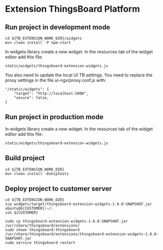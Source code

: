 Extension ThingsBoard Platform
=====================

## Run project in development mode
 
```
cd ${TB_EXTENSION_WORK_DIR}/widgets
mvn clean install -P npm-start
```

In widgets library create a new widget. In the resources tab of the widget editor add this file:
```
static/widgets/thingsboard-extension-widgets.js
```

You also need to update the local UI TB settings. You need to replace the proxy settings in the file ui-ngx/proxy.conf.js with:
```
"/static/widgets": {
    "target": "http://localhost:5000",
    "secure": false,
}
```

## Run project in production mode

In widgets library create a new widget. In the resources tab of the widget editor add this file:
```
static/widgets/thingsboard-extension-widgets.js
```

## Build project

```
cd ${TB_EXTENSION_WORK_DIR}
mvn clean install -DskipTests
```

## Deploy project to customer server

```
cd ${TB_EXTENSION_WORK_DIR}
scp widgets/target/thingsboard-extension-widgets-1.0.0-SNAPSHOT.jar ubuntu@${CUSTOMER}:~/.
ssh ${CUSTOMER}

sudo cp thingsboard-extension-widgets-1.0.0-SNAPSHOT.jar /usr/share/thingsboard/extensions/
sudo chown thingsboard:thingsboard /usr/share/thingsboard/extensions/thingsboard-extension-widgets-1.0.0-SNAPSHOT.jar
sudo service thingsboard restart
```
